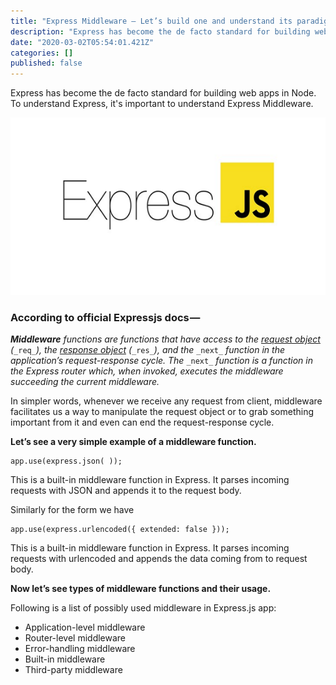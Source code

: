 ```yaml
---
title: "Express Middleware — Let’s build one and understand its paradigm."
description: "Express has become the de facto standard for building web apps in Node. To understand Express, it's important to understand Express…"
date: "2020-03-02T05:54:01.421Z"
categories: []
published: false
---
```


Express has become the de facto standard for building web apps in Node. To understand Express, it's important to understand Express Middleware.

![Express JS](./asset-1.png)

### According to official Expressjs docs — 

**_Middleware_** _functions are functions that have access to the_ [_request object_](https://expressjs.com/en/4x/api.html#req) _(_`_req_`_), the_ [_response object_](https://expressjs.com/en/4x/api.html#res) _(_`_res_`_), and the_ `_next_` _function in the application’s request-response cycle. The_ `_next_` _function is a function in the Express router which, when invoked, executes the middleware succeeding the current middleware._

In simpler words, whenever we receive any request from client, middleware facilitates us a way to manipulate the request object or to grab something important from it and even can end the request-response cycle.

**Let’s see a very simple example of a middleware function.**

```
app.use(express.json( ));
```

This is a built-in middleware function in Express. It parses incoming requests with JSON and appends it to the request body.

Similarly for the form we have 

```
app.use(express.urlencoded({ extended: false }));
```

This is a built-in middleware function in Express. It parses incoming requests with urlencoded and appends the data coming from to request body.

**Now let’s see types of middleware functions and their usage.**

Following is a list of possibly used middleware in Express.js app:

-   Application-level middleware
-   Router-level middleware
-   Error-handling middleware
-   Built-in middleware
-   Third-party middleware
